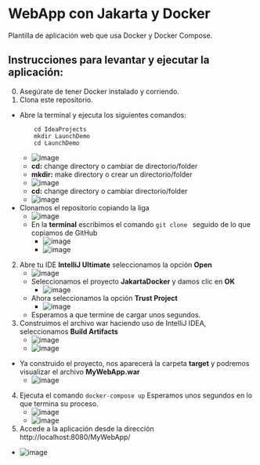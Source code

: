 # WebApp con Jakarta y Docker

Plantilla de aplicación web que usa Docker y Docker Compose.

## Instrucciones para levantar y ejecutar la aplicación:

0. Asegúrate de tener Docker instalado y corriendo.
1. Clona este repositorio.
  * Abre la terminal y ejecuta los siguientes comandos:
      ``` 
          cd IdeaProjects
          mkdir LaunchDemo
          cd LaunchDemo
      ```
    * ![image](https://user-images.githubusercontent.com/9124597/168210122-81d164fc-199c-4995-a375-d767add6bdce.png)
    * **cd:** change directory o cambiar de directorio/folder
    * **mkdir:** make directory o crear un directorio/folder 
    * ![image](https://user-images.githubusercontent.com/9124597/168210403-7f2eb1e4-f9df-4290-a04d-55cc60f3b336.png)
    * **cd:** change directory o cambiar directorio/folder
    * ![image](https://user-images.githubusercontent.com/9124597/168210473-df3cb3f9-a1cd-4ed5-a27e-fef2735b9503.png)
  * Clonamos el repositorio copiando la liga
    * ![image](https://user-images.githubusercontent.com/9124597/168210854-3bae6102-42b6-4475-87e0-20f45d4545af.png)
    * En la **terminal** escribimos el comando `git clone ` seguido de lo que copiamos de GitHub
      * ![image](https://user-images.githubusercontent.com/9124597/168210969-120aa83d-7950-4737-ac06-eb1b03fa8009.png)
      * ![image](https://user-images.githubusercontent.com/9124597/168211007-fd9adf12-2c5e-4bf5-8873-1ee0d83bae2b.png)
2. Abre tu IDE **IntelliJ Ultimate** seleccionamos la opción **Open**
      * ![image](https://user-images.githubusercontent.com/9124597/168210686-5c9cc873-a1b7-41e9-89b7-40031aea0a85.png)
   * Seleccionamos el proyecto **JakartaDocker** y damos clic en **OK**
      * ![image](https://user-images.githubusercontent.com/9124597/168211071-c83de48b-0664-431a-8558-8e6afc95b41a.png)
   * Ahora seleccionamos la opción **Trust Project**
      * ![image](https://user-images.githubusercontent.com/9124597/168211140-ad8092a4-838d-4944-a021-41239562eb08.png)
   * Esperamos a que termine de cargar unos segundos.
3. Construimos el archivo war haciendo uso de IntelliJ IDEA, seleccionamos **Build Artifacts**
    * ![image](https://user-images.githubusercontent.com/9124597/168211254-1de7c94d-db53-4336-b4dc-99070a399e8b.png)
    * ![image](https://user-images.githubusercontent.com/9124597/168211305-8c8be5e5-ea9e-4bb8-9a6a-387c06e9a370.png)
  * Ya construido el proyecto, nos aparecerá la carpeta **target** y podremos visualizar el archivo **MyWebApp.war**
    * ![image](https://user-images.githubusercontent.com/9124597/168211442-3ec155ce-2c63-40b9-96f0-fa9dc1166d78.png)
4. Ejecuta el comando `docker-compose up` Esperamos unos segundos en lo que termina su proceso.
    * ![image](https://user-images.githubusercontent.com/9124597/168211636-b0e8685a-19d9-4500-a5b0-54fcd453cc5c.png)
    * ![image](https://user-images.githubusercontent.com/9124597/168211743-175f8ea5-46b1-40c0-bef4-dba5a871bccb.png)
5. Accede a la aplicación desde la dirección http://localhost:8080/MyWebApp/
  * ![image](https://user-images.githubusercontent.com/9124597/168211816-56082fa2-dfe1-410a-b74d-46092e1c92f0.png)
 
